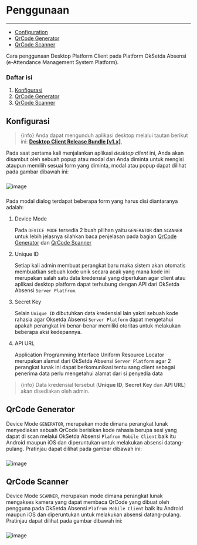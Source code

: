 # Penggunaan

---

- [Configuration](#section-1)
- [QrCode Generator](#section-2)
- [QrCode Scanner](#section-3)

Cara penggunaan Desktop Platform Client pada Platform OkSetda Absensi (e-Attendance Management System Platform). 

### Daftar isi
1. [Konfigurasi](#section-1)
2. [QrCode Generator](#section-2)
3. [QrCode Scanner](#section-3)

<a name="section-1"></a>
## Konfigurasi
> {info} Anda dapat mengunduh aplikasi desktop melalui tautan berikut ini: 
<u>[**Desktop Client Release Bundle [v1.x]**](https://github.com/Biro-Adpim/oksteda-absensi-distributions/releases)</u>,

Pada saat pertama kali menjalankan aplikasi *desktop client* ini, Anda akan 
disambut oleh sebuah popup atau modal dan Anda diminta untuk mengisi ataupun
memilih sesuai form yang diminta, modal atau popup dapat dilihat pada gambar dibawah ini:
###
![image](https://raw.githubusercontent.com/Biro-Adpim/oksteda-absensi-distributions/main/assets/desktop/setting.png)
###
Pada modal dialog terdapat beberapa form yang harus disi diantaranya adalah:
1. Device Mode 

    Pada `DEVICE MODE` tersedia 2 buah pilihan yaitu `GENERATOR` dan `SCANNER`
    untuk lebih jelasnya silahkan baca penjelasan pada bagian
    [QrCode Generator](#section-2) dan [QrCode Scanner](#section-3)

2. Unique ID

    Setiap kali admin membuat perangkat baru maka sistem akan otomatis membuatkan
    sebuah kode unik secara acak yang mana kode ini merupakan salah satu data kredensial
    yang diperlukan agar client atau aplikasi desktop platform dapat terhubung dengan API dari
    OkSetda Absensi `Server Platfrom`.

3. Secret Key

    Selain `Unique ID` dibutuhkan data kredensial lain yakni sebuah kode rahasia agar Oksetda Absensi 
    `Server Platform` dapat mengetahui apakah perangkat ini benar-benar memiliki otoritas untuk melakukan
    beberapa aksi kedepannya.

4. API URL

    Application Programming Interface Uniform Resource Locator merupakan alamat dari OkSetda Absensi
    `Server Platform` agar  2 perangkat lunak ini dapat berkomunikasi tentu sang client sebagai penerima data
    perlu mengetahui alamat dari si penyedia data
    
> {info} Data kredensial tersebut (**Unique ID**, **Secret Key** dan **API URL**) akan disediakan oleh admin.


<a name="section-2"></a>
## QrCode Generator

Device Mode `GENERATOR`, merupakan mode dimana perangkat lunak menyediakan sebuah QrCode berisikan 
kode rahasia berupa sesi yang dapat di scan melalui OkSetda Absensi `Plafrom Mobile Client`
baik itu Android maupun iOS dan diperuntukan untuk melakukan absensi datang-pulang. 
Pratinjau dapat dilihat pada gambar dibawah ini:
###
![image](https://raw.githubusercontent.com/Biro-Adpim/oksteda-absensi-distributions/main/assets/desktop/generator.png)

<a name="section-3"></a>
## QrCode Scanner

Device Mode `SCANNER`, merupakan mode dimana perangkat lunak mengakses kamera yang dapat
membaca QrCode yang dibuat oleh pengguna pada OkSetda Absensi `Plafrom Mobile Client`
baik itu Android maupun iOS dan diperuntukan untuk melakukan absensi datang-pulang.
Pratinjau dapat dilihat pada gambar dibawah ini:
###
![image](https://raw.githubusercontent.com/Biro-Adpim/oksteda-absensi-distributions/main/assets/desktop/scanner.png)


